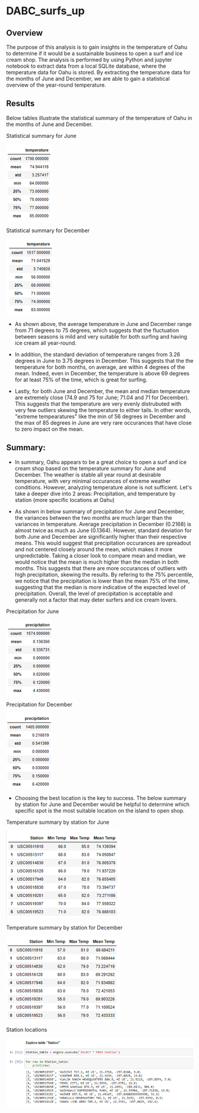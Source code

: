 # DABC_surfs_up

## Overview
The purpose of this analysis is to gain insights in the temperature of Oahu to determine if it would be a sustainable business to open a surf and ice cream shop.
The analysis is performed by using Python and jupyter notebook to extract data from a local SQLite database, where the temperature data for Oahu is stored.
By extracting the temperature data for the months of June and December, we are able to gain a statistical overview of the year-round temperature.

## Results

Below tables illustrate the statistical summary of the temperature of Oahu in the months of June and December.

Statistical summary for June

<img src="june_stats.PNG"></img>

Statistical summary for December

<img src="dec_stats.PNG"></img>

- As shown above, the average temperature in June and December range from 71 degrees to 75 degrees, which suggests that the fluctuation between seasons is mild and very suitable for both surfing and having ice cream all year-round.

- In addition, the standard deviation of temperature ranges from 3.26 degrees in June to 3.75 degrees in December. This suggests that the the temperature for both months, on average, are within 4 degrees of the mean.  Indeed, even in December, the temperature is above 69 degrees for at least 75% of the time, which is great for surfing.

- Lastly, for both June and December, the mean and median temperature are extremely close (74.9 and 75 for June; 71.04 and 71 for December). This suggests that the temperature are very evenly distrubuted with very few outliers skewing the temperature to either tails. In other words, "extreme tempearatures" like the min of 56 degrees in December and the max of 85 degrees in June are very rare occurances that have close to zero impact on the mean.

## Summary:

- In summary, Oahu appears to be a great choice to open a surf and ice cream shop based on the temperature summary for June and December. The weather is stable all year round at desirable temperature, with very minimal occurances of extreme weather conditions. However, analyzing temperature alone is not sufficient. Let's take a deeper dive into 2 areas: Precipitation, and temperature by station (more specific locations at Oahu)

- As shown in below summary of precipitation for June and December, the variances between the two months are much larger than the variances in temperature. Average precipitation in December (0.2168) is almost twice as much as June (0.1364). However, standard deviation for both June and December are significantly higher than their respective means. This would suggest that precipitation occurances are spreadout and not centered closely around the mean, which makes it more unpredictable. Taking a closer look to compare mean and median, we would notice that the mean is much higher than the median in both months. This suggests that there are more occurances of outliers with high precipitation, skewing the results. By refering to the 75% percentile, we notice that the precipitation is lower than the mean 75% of the time, suggesting that the median is more indicative of the expected level of precipitation. Overall, the level of precipitation is acceptable and generally not a factor that may deter surfers and ice cream lovers.


Precipitation for June

<img src="june_prcp.PNG"></img>

Precipitation for December

<img src="dec_prcp.PNG"></img>


- Choosing the best location is the key to success. The below summary by station for June and December would be helpful to determine which specific spot is the most suitable location on the island to open shop.

Temperature summary by station for June

<img src="june_by_station.PNG"></img>

Temperature summary by station for December

<img src="dec_by_station.PNG"></img>

Station locations

<img src="station_location.PNG"></img>